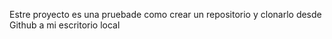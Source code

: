 Estre proyecto es una pruebade como crear un repositorio y clonarlo desde Github a mi escritorio local

